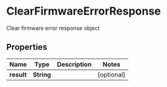 

# ClearFirmwareErrorResponse

Clear firmware error response object

## Properties

| Name | Type | Description | Notes |
|------------ | ------------- | ------------- | -------------|
|**result** | **String** |  |  [optional] |



